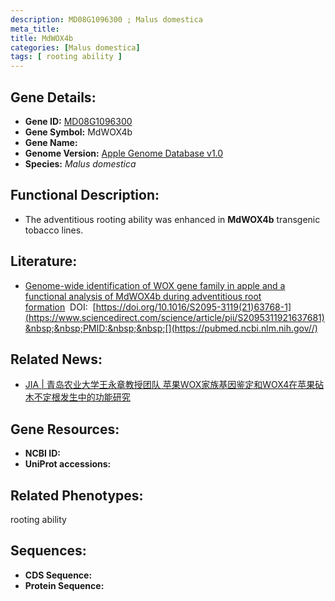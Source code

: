 ```yaml
---
description: MD08G1096300 ; Malus domestica
meta_title:
title: MdWOX4b
categories: [Malus domestica]
tags: [ rooting ability ]
---
```


## Gene Details:
- **Gene ID:**	[MD08G1096300]()
- **Gene Symbol:** MdWOX4b
- **Gene Name:** 
- **Genome Version:** [Apple Genome Database v1.0]()
- **Species:** *Malus domestica*

## Functional Description:
   - The adventitious rooting ability was enhanced in **MdWOX4b** transgenic tobacco lines.

## Literature:
   - [Genome-wide identification of WOX gene family in apple and a functional analysis of MdWOX4b during adventitious root formation]( https://www.sciencedirect.com/science/article/pii/S2095311921637681)&nbsp;&nbsp;DOI:&nbsp;&nbsp;[https://doi.org/10.1016/S2095-3119(21)63768-1](https://www.sciencedirect.com/science/article/pii/S2095311921637681)&nbsp;&nbsp;PMID:&nbsp;&nbsp;[](https://pubmed.ncbi.nlm.nih.gov//)

## Related News:
   - [JIA | 青岛农业大学王永章教授团队 苹果WOX家族基因鉴定和WOX4在苹果砧木不定根发生中的功能研究](https://mp.weixin.qq.com/s?__biz=Mzg3MDEwNDEyMg==&mid=2247528593&idx=6&sn=083ea0ac4a18d5da7640cbc3fe0b41a9&chksm=ce90ddc4f9e754d26e9297ba449e8e988e4919461e126380e37c27e6c814327ed17d37635f85&scene=27#wechat_redirect)

## Gene Resources:
- **NCBI ID:** [](https://www.ncbi.nlm.nih.gov/gene/?term=)
- **UniProt accessions:** [](https://www.uniprot.org/uniprotkb//entry)

## Related Phenotypes:
rooting ability

## Sequences:
- **CDS Sequence:**
- **Protein Sequence:**
